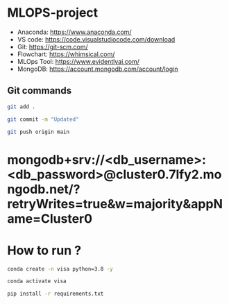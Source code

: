 # MLOPS-project

- Anaconda: https://www.anaconda.com/
- VS code: https://code.visualstudiocode.com/download
- Git: https://git-scm.com/
- Flowchart: https://whimsical.com/
- MLOps Tool: https://www.evidentlyai.com/
- MongoDB: https://account.mongodb.com/account/login

## Git commands

```bash
git add .

git commit -m "Updated"

git push origin main
```
# mongodb+srv://<db_username>:<db_password>@cluster0.7lfy2.mongodb.net/?retryWrites=true&w=majority&appName=Cluster0

# How to run ?
```bash
conda create -n visa python=3.8 -y
```

```bash
conda activate visa
```

```bash
pip install -r requirements.txt
```